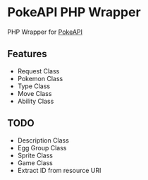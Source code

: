 # PokeAPI PHP Wrapper

PHP Wrapper for [PokeAPI](http://pokeapi.co)

## Features

* Request Class
* Pokemon Class
* Type Class
* Move Class
* Ability Class

## TODO

* Description Class
* Egg Group Class
* Sprite Class
* Game Class
* Extract ID from resource URI